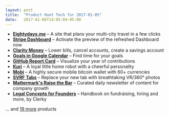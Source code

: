 ```yaml
---
layout: post
title:  "Product Hunt Tech for 2017-01-05"
date:   2017-01-06T14:05:04-05:00
---
```


* **[Eightydays.me](https://www.producthunt.com/posts/eightydays-me?utm_campaign=producthunt-api&utm_medium=api&utm_source=Application%3A+Daily+Digest+RSS+%28ID%3A+3202%29)** – A site that plans your multi-city travel in a few clicks
* **[Stripe Dashboard](https://www.producthunt.com/posts/stripe-dashboard?utm_campaign=producthunt-api&utm_medium=api&utm_source=Application%3A+Daily+Digest+RSS+%28ID%3A+3202%29)** – Activate the preview of the refreshed Dashboard now
* **[Clarity Money](https://www.producthunt.com/posts/clarity-money-2?utm_campaign=producthunt-api&utm_medium=api&utm_source=Application%3A+Daily+Digest+RSS+%28ID%3A+3202%29)** – Lower bills, cancel accounts, create a savings account
* **[Goals in Google Calendar](https://www.producthunt.com/posts/goals-in-google-calendar-3?utm_campaign=producthunt-api&utm_medium=api&utm_source=Application%3A+Daily+Digest+RSS+%28ID%3A+3202%29)** – Find time for your goals
* **[GitHub Report Card](https://www.producthunt.com/posts/github-report-card?utm_campaign=producthunt-api&utm_medium=api&utm_source=Application%3A+Daily+Digest+RSS+%28ID%3A+3202%29)** – Visualize your year of contributions
* **[Kuri](https://www.producthunt.com/posts/kuri?utm_campaign=producthunt-api&utm_medium=api&utm_source=Application%3A+Daily+Digest+RSS+%28ID%3A+3202%29)** – A loyal little home robot with a cheerful personality
* **[Mobi](https://www.producthunt.com/posts/mobi?utm_campaign=producthunt-api&utm_medium=api&utm_source=Application%3A+Daily+Digest+RSS+%28ID%3A+3202%29)** – A highly secure mobile bitcoin wallet with 60+ currencies
* **[SVRF Tabs](https://www.producthunt.com/posts/svrf-tabs?utm_campaign=producthunt-api&utm_medium=api&utm_source=Application%3A+Daily+Digest+RSS+%28ID%3A+3202%29)** – Replace your new tab with breathtaking VR/360° photos
* **[Mattermark's Raise the Bar](https://www.producthunt.com/posts/mattermark-s-raise-the-bar?utm_campaign=producthunt-api&utm_medium=api&utm_source=Application%3A+Daily+Digest+RSS+%28ID%3A+3202%29)** – Curated daily newsletter of content for company growth
* **[Legal Concepts for Founders](https://www.producthunt.com/posts/legal-concepts-for-founders?utm_campaign=producthunt-api&utm_medium=api&utm_source=Application%3A+Daily+Digest+RSS+%28ID%3A+3202%29)** – Handbook on fundraising, hiring and more, by Clerky

… and [19 more](https://www.producthunt.com/tech) products